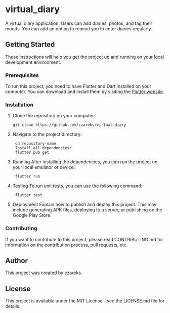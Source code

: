 
# virtual_diary

A virtual diary application. Users can add diaries, photos, and tag their moods. You can add an option to remind you to enter diaries regularly.

## Getting Started

These instructions will help you get the project up and running on your local development environment.

### Prerequisites

To run this project, you need to have Flutter and Dart installed on your computer. You can download and install them by visiting the [Flutter website](https://flutter.dev/docs/get-started/install).

### Installation

1. Clone the repository on your computer:

   ```shell
   git clone https://github.com/czareks/virtual-diary
2. Navigate to the project directory:
   ```shell
	cd repository-name
	Install all dependencies:
	flutter pub get
3. Running
	After installing the dependencies, you can run the project on your local emulator or device.
   ```shell
	flutter run
4. Testing
	To run unit tests, you can use the following command:
   ```shell
	flutter test
5. Deployment
Explain how to publish and deploy this project. This may include generating APK files, deploying to a server, or publishing on the Google Play Store.

### Contributing
If you want to contribute to this project, please read CONTRIBUTING.md for information on the contribution process, pull requests, etc.

## Author

This project was created by czareks.

## License
This project is available under the MIT License - see the LICENSE.md file for details.
